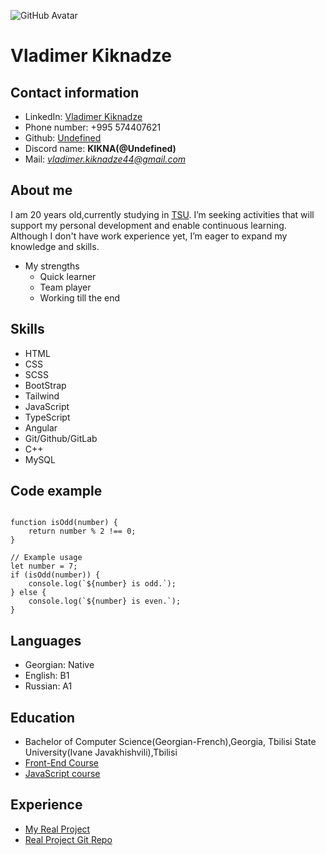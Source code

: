 ![GitHub Avatar](https://www.dertz.in/apps/android/imgs/GitHub-25.jpg)

# Vladimer Kiknadze

## Contact information

- LinkedIn: [Vladimer Kiknadze](https://www.linkedin.com/in/vladimerkiknadze4/)
- Phone number: +995 574407621
- Github: [Undefined](https://github.com/KIKN4)
- Discord name: **KIKNA(@Undefined)**
- Mail: *vladimer.kiknadze44@gmail.com*

## About me

I am 20 years old,currently studying in [TSU](https://tsu.ge/). I’m seeking activities that will support my personal development and enable continuous learning. Although I don't have work experience yet, I’m eager to expand my knowledge and skills.

- My strengths
  - Quick learner
  - Team player
  - Working till the end

## Skills

- HTML
- CSS
- SCSS
- BootStrap
- Tailwind
- JavaScript
- TypeScript
- Angular
- Git/Github/GitLab
- C++
- MySQL

## Code example

```

function isOdd(number) {
    return number % 2 !== 0;
}

// Example usage
let number = 7;
if (isOdd(number)) {
    console.log(`${number} is odd.`);
} else {
    console.log(`${number} is even.`);
}

```

## Languages

- Georgian: Native
- English: B1
- Russian: A1

## Education

- Bachelor of Computer Science(Georgian-French),Georgia, Tbilisi State University(Ivane Javakhishvili),Tbilisi
- [Front-End Course](https://ge.itstep.org/?gad_source=1)
- [JavaScript course](https://www.udemy.com/course/the-complete-javascript-course/?couponCode=ST6MT103124)

## Experience

- [My Real Project](https://lgsealcoating.com/)
- [Real Project Git Repo](https://github.com/KIKN4/L-G)